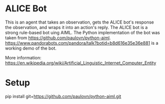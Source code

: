 # ALICE Bot
This is an agent that takes an observation, gets the ALICE bot's response the observation, and wraps it into an action's reply.
The ALICE bot is a strong rule-based bot uing AIML.
The Python implementation of the bot was taken from https://github.com/paulovn/python-aiml.
https://www.pandorabots.com/pandora/talk?botid=b8d616e35e36e881 is a working demo of the bot.

More information: https://en.wikipedia.org/wiki/Artificial_Linguistic_Internet_Computer_Entity

# Setup
pip install git+https://github.com/paulovn/python-aiml.git